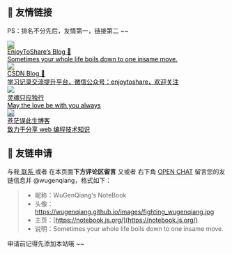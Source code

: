 ##  🥂 友情链接

PS：排名不分先后，友情第一，链接第二 ~~



<div class="friends">
     <a class="a-friend" target="_blank" style="background-color:#98b755;color:black" href="https://wugenqiang.github.io/">
        <img class="blog-avatar" src="https://gitee.com/wugenqiang/PictureBed/raw/master/NoteBook/20200617115404.jpg">
        <div class="text-container">
            <div class="name">EnjoyToShare’s Blog 🎁</div>
            <div class="description">Sometimes your whole life boils down to one insame move.</div>
        </div>
    </a>
    <a class="a-friend" target="_blank" style="background-color:#FCE5BF;color:black" href="https://blog.csdn.net/wugenqiang">
        <img class="blog-avatar" src="https://gitee.com/wugenqiang/PictureBed/raw/master/NoteBook/20200617115404.jpg">
        <div class="text-container">
            <div class="name">CSDN Blog 🎁</div>
            <div class="description">学习记录交流提升平台，微信公众号：enjoytoshare，欢迎关注</div>
        </div>
    </a>
</div>


<div class="friends">
     <a class="a-friend" target="_blank" style="background-color:white;color:black" href="https://puppetsheep.cn">
        <img class="blog-avatar" src="https://gitee.com/wugenqiang/PictureBed/raw/master/NoteBook/20200706122049.png">
        <div class="text-container">
            <div class="name">灵魂只应独行</div>
            <div class="description">May the love be with you always</div>
        </div>
    </a>
<a class="a-friend" target="_blank" style="background-color:#b2a1f2;color:black" href="https://www.cangmangai.cn/">
        <img class="blog-avatar" src="https://gitee.com/wugenqiang/PictureBed/raw/master/images01/20200722195805.jpg">
        <div class="text-container">
            <div class="name">苍茫误此生博客 </div>
            <div class="description">致力于分享 web 编程技术知识</div>
        </div>
    </a>
</div>





## 📃 友链申请

与我[ 联系 ](https://notebook.js.org/#/关于/?id=💌-联系)或者 在本页面**下方评论区留言** 又或者 右下角 [OPEN CHAT](https://gitter.im/enjoytoshare/community) 留言您的友链信息并 @wugenqiang，格式如下：

> * 昵称：WuGenQiang‘s NoteBook
> * 头像：https://wugenqiang.github.io/images/fighting_wugenqiang.jpg
> * 主页：[https://notebook.js.org/](https://notebook.js.org/)
> * 说明：Sometimes your whole life boils down to one insame move.

申请前记得先添加本站哦 ~~

